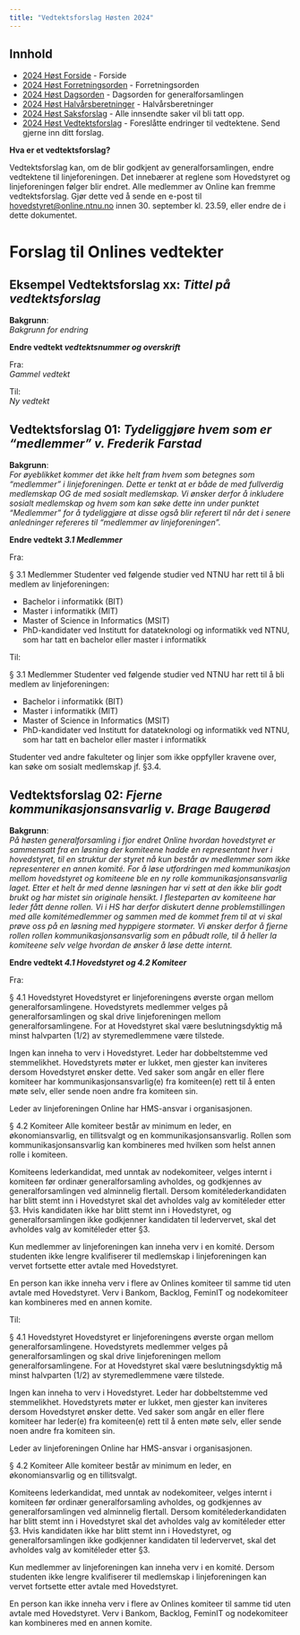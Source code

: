 ```yaml
---
title: "Vedtektsforslag Høsten 2024"
---
```


## Innhold

- [2024 Høst Forside](/generalforsamlinger/2024-h) - Forside
- [2024 Høst Forretningsorden](/generalforsamlinger/2024-h/forretningsorden) - Forretningsorden
- [2024 Høst Dagsorden](/generalforsamlinger/2024-h/dagsorden) - Dagsorden for generalforsamlingen
- [2024 Høst Halvårsberetninger](/generalforsamlinger/2024-h/aarsberetninger) - Halvårsberetninger
- [2024 Høst Saksforslag](/generalforsamlinger/2024-h/saksforslag) - Alle innsendte saker vil bli tatt opp.
- [2024 Høst Vedtektsforslag](/generalforsamlinger/2024-h/vedtekstforslag) - Foreslåtte endringer til vedtektene. Send gjerne inn ditt forslag.

**Hva er et vedtektsforslag?**

Vedtektsforslag kan, om de blir godkjent av generalforsamlingen, endre vedtektene til linjeforeningen. Det innebærer at reglene som Hovedstyret og linjeforeningen følger blir endret. Alle medlemmer av Online kan fremme vedtektsforslag. Gjør dette ved å sende en e-post til hovedstyret@online.ntnu.no innen 30. september kl. 23.59, eller endre de i dette dokumentet.

# Forslag til Onlines vedtekter

## Eksempel Vedtektsforslag xx: _Tittel på vedtektsforslag_

**Bakgrunn**:  
_Bakgrunn for endring_

**Endre vedtekt _vedtektsnummer og overskrift_**

Fra:  
_Gammel vedtekt_

Til:  
_Ny vedtekt_

## Vedtektsforslag 01: _Tydeliggjøre hvem som er “medlemmer” v. Frederik Farstad_

**Bakgrunn**:  
_For øyeblikket kommer det ikke helt fram hvem som betegnes som “medlemmer” i linjeforeningen. Dette er tenkt at er både de med fullverdig medlemskap OG de med sosialt medlemskap. Vi ønsker derfor å inkludere sosialt medlemskap og hvem som kan søke dette inn under punktet “Medlemmer” for å tydeliggjøre at disse også blir referert til når det i senere anledninger refereres til “medlemmer av linjeforeningen”._

**Endre vedtekt _3.1 Medlemmer_**

Fra:

§ 3.1 Medlemmer
Studenter ved følgende studier ved NTNU har rett til å bli medlem av linjeforeningen:

- Bachelor i informatikk (BIT)
- Master i informatikk (MIT)
- Master of Science in Informatics (MSIT)
- PhD-kandidater ved Institutt for datateknologi og informatikk ved NTNU, som har tatt en bachelor eller master i informatikk

Til:

§ 3.1 Medlemmer
Studenter ved følgende studier ved NTNU har rett til å bli medlem av linjeforeningen:

- Bachelor i informatikk (BIT)
- Master i informatikk (MIT)
- Master of Science in Informatics (MSIT)
- PhD-kandidater ved Institutt for datateknologi og informatikk ved NTNU, som har tatt en bachelor eller master i informatikk

Studenter ved andre fakulteter og linjer som ikke oppfyller kravene over, kan søke om sosialt medlemskap jf. §3.4.

## Vedtektsforslag 02: _Fjerne kommunikasjonsansvarlig v. Brage Baugerød_

**Bakgrunn**:  
_På høsten generalforsamling i fjor endret Online hvordan hovedstyret er sammensatt fra en løsning der komiteene hadde en representant hver i hovedstyret, til en struktur der styret nå kun består av medlemmer som ikke representerer en annen komité. For å løse utfordringen med kommunikasjon mellom hovedstyret og komiteene ble en ny rolle kommunikasjonsansvarlig laget. Etter et helt år med denne løsningen har vi sett at den ikke blir godt brukt og har mistet sin originale hensikt. I flesteparten av komiteene har leder fått denne rollen. Vi i HS har derfor diskutert denne problemstillingen med alle komitémedlemmer og sammen med de kommet frem til at vi skal prøve oss på en løsning med hyppigere stormøter. Vi ønsker derfor å fjerne rollen rollen kommunikasjonsansvarlig som en påbudt rolle, til å heller la komiteene selv velge hvordan de ønsker å løse dette internt._

**Endre vedtekt _4.1 Hovedstyret og 4.2 Komiteer_**

Fra:

§ 4.1 Hovedstyret
Hovedstyret er linjeforeningens øverste organ mellom generalforsamlingene. Hovedstyrets medlemmer velges på generalforsamlingen og skal drive linjeforeningen mellom generalforsamlingene. For at Hovedstyret skal være beslutningsdyktig må minst halvparten (1/2) av styremedlemmene være tilstede.

Ingen kan inneha to verv i Hovedstyret. Leder har dobbeltstemme ved stemmelikhet. Hovedstyrets møter er lukket, men gjester kan inviteres dersom Hovedstyret ønsker dette. Ved saker som angår en eller flere komiteer har kommunikasjonsansvarlig(e) fra komiteen(e) rett til å enten møte selv, eller sende noen andre fra komiteen sin.

Leder av linjeforeningen Online har HMS-ansvar i organisasjonen.

§ 4.2 Komiteer
Alle komiteer består av minimum en leder, en økonomiansvarlig, en tillitsvalgt og en kommunikasjonsansvarlig. Rollen som kommunikasjonsansvarlig kan kombineres med hvilken som helst annen rolle i komiteen.

Komiteens lederkandidat, med unntak av nodekomiteer, velges internt i komiteen før ordinær generalforsamling avholdes, og godkjennes av generalforsamlingen ved alminnelig flertall. Dersom komitélederkandidaten har blitt stemt inn i Hovedstyret skal det avholdes valg av komitéleder etter §3. Hvis kandidaten ikke har blitt stemt inn i Hovedstyret, og generalforsamlingen ikke godkjenner kandidaten til ledervervet, skal det avholdes valg av komitéleder etter §3.

Kun medlemmer av linjeforeningen kan inneha verv i en komité. Dersom studenten ikke lengre kvalifiserer til medlemskap i linjeforeningen kan vervet fortsette etter avtale med Hovedstyret.

En person kan ikke inneha verv i flere av Onlines komiteer til samme tid uten avtale med Hovedstyret. Verv i Bankom, Backlog, FeminIT og nodekomiteer kan kombineres med en annen komite.

Til:

§ 4.1 Hovedstyret
Hovedstyret er linjeforeningens øverste organ mellom generalforsamlingene. Hovedstyrets medlemmer velges på generalforsamlingen og skal drive linjeforeningen mellom generalforsamlingene. For at Hovedstyret skal være beslutningsdyktig må minst halvparten (1/2) av styremedlemmene være tilstede.

Ingen kan inneha to verv i Hovedstyret. Leder har dobbeltstemme ved stemmelikhet. Hovedstyrets møter er lukket, men gjester kan inviteres dersom Hovedstyret ønsker dette. Ved saker som angår en eller flere komiteer har leder(e) fra komiteen(e) rett til å enten møte selv, eller sende noen andre fra komiteen sin.

Leder av linjeforeningen Online har HMS-ansvar i organisasjonen.

§ 4.2 Komiteer
Alle komiteer består av minimum en leder, en økonomiansvarlig og en tillitsvalgt.

Komiteens lederkandidat, med unntak av nodekomiteer, velges internt i komiteen før ordinær generalforsamling avholdes, og godkjennes av generalforsamlingen ved alminnelig flertall. Dersom komitélederkandidaten har blitt stemt inn i Hovedstyret skal det avholdes valg av komitéleder etter §3. Hvis kandidaten ikke har blitt stemt inn i Hovedstyret, og generalforsamlingen ikke godkjenner kandidaten til ledervervet, skal det avholdes valg av komitéleder etter §3.

Kun medlemmer av linjeforeningen kan inneha verv i en komité. Dersom studenten ikke lengre kvalifiserer til medlemskap i linjeforeningen kan vervet fortsette etter avtale med Hovedstyret.

En person kan ikke inneha verv i flere av Onlines komiteer til samme tid uten avtale med Hovedstyret. Verv i Bankom, Backlog, FeminIT og nodekomiteer kan kombineres med en annen komite.
